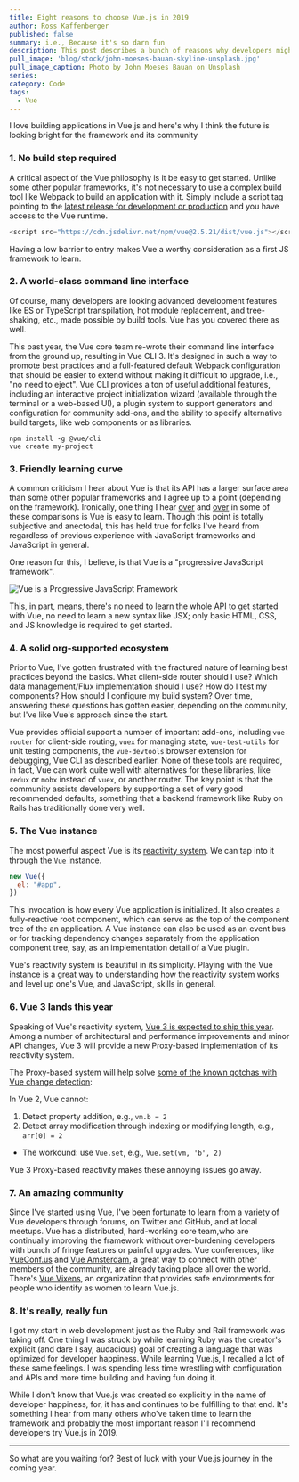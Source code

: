 ```yaml
---
title: Eight reasons to choose Vue.js in 2019
author: Ross Kaffenberger
published: false
summary: i.e., Because it's so darn fun
description: This post describes a bunch of reasons why developers might enjoy choosing Vue.js as the next JavaScript framework to learn in the coming year.
pull_image: 'blog/stock/john-moeses-bauan-skyline-unsplash.jpg'
pull_image_caption: Photo by John Moeses Bauan on Unsplash
series:
category: Code
tags:
  - Vue
---
```


I love building applications in Vue.js and here's why I think the future is looking bright for the framework and its community

### 1. No build step required

A critical aspect of the Vue philosophy is it be easy to get started. Unlike some other popular frameworks, it's not necessary to use a complex build tool like Webpack to build an application with it. Simply include a script tag pointing to the [latest release for development or production](https://vuejs.org/v2/guide/installation.html#Direct-lt-script-gt-Include) and you have access to the Vue runtime.

```javascript
<script src="https://cdn.jsdelivr.net/npm/vue@2.5.21/dist/vue.js"></script>
```
Having a low barrier to entry makes Vue a worthy consideration as a first JS framework to learn.

### 2. A world-class command line interface

Of course, many developers are looking advanced development features like ES or TypeScript transpilation, hot module replacement, and tree-shaking, etc., made possible by build tools. Vue has you covered there as well.

This past year, the Vue core team re-wrote their command line interface from the ground up, resulting in Vue CLI 3. It's designed in such a way to promote best practices and a full-featured default Webpack configuration that should be easier to extend without making it difficult to upgrade, i.e., "no need to eject". Vue CLI provides a ton of useful additional features, including an interactive project initialization wizard (available through the terminal or a web-based UI), a plugin system to support generators and configuration for community add-ons, and the ability to specify alternative build targets, like web components or as libraries.

```
npm install -g @vue/cli
vue create my-project
```

### 3. Friendly learning curve

A common criticism I hear about Vue is that its API has a larger surface area than some other popular frameworks and I agree up to a point (depending on the framework). Ironically, one thing I hear [over](https://hackernoon.com/should-you-learn-react-or-vue-first-7dc0d4dd8c04) and [over](https://www.quora.com/How-does-Vue-js-compare-to-React-js) in some of these comparisons is Vue is easy to learn. Though this point is totally subjective and anectodal, this has held true for folks I've heard from regardless of previous experience with JavaScript frameworks and JavaScript in general.

One reason for this, I believe, is that Vue is a "progressive JavaScript framework".

![Vue is a Progressive JavaScript Framework](blog/vue/vuejs.org-homepage.png)

This, in part, means, there's no need to learn the whole API to get started with Vue, no need to learn a new syntax like JSX; only basic HTML, CSS, and JS knowledge is required to get started.

### 4. A solid org-supported ecosystem

Prior to Vue, I've gotten frustrated with the fractured nature of learning best practices beyond the basics. What client-side router should I use? Which data management/Flux implementation should I use? How do I test my components? How should I configure my build system? Over time, answering these questions has gotten easier, depending on the community, but I've like Vue's approach since the start.

Vue provides official support a number of important add-ons, including `vue-router` for client-side routing, `vuex` for managing state, `vue-test-utils` for unit testing components, the `vue-devtools` browser extension for debugging, Vue CLI as described earlier. None of these tools are required, in fact, Vue can work quite well with alternatives for these libraries, like `redux` or `mobx` instead of `vuex`, or another router. The key point is that the community assists developers by supporting a set of very good recommended defaults, something that a backend framework like Ruby on Rails has traditionally done very well.

### 5. The Vue instance

The most powerful aspect Vue is its [reactivity system](https://codingexplained.com/coding/front-end/vue-js/understanding-vue-js-reactivity). We can tap into it through [the `Vue` instance](https://vuejs.org/v2/guide/instance.html).

```javascript
new Vue({
  el: "#app",
})
```

This invocation is how every Vue application is initialized. It also creates a fully-reactive root component, which can serve as the top of the component tree of the an application. A Vue instance can also be used as an event bus or for tracking dependency changes separately from the application component tree, say, as an implementation detail of a Vue plugin.

Vue's reactivity system is beautiful in its simplicity. Playing with the Vue instance is a great way to understanding how the reactivity system works and level up one's Vue, and JavaScript, skills in general.

### 6. Vue 3 lands this year

Speaking of Vue's reactivity system, [Vue 3 is expected to ship this year](https://medium.com/the-vue-point/plans-for-the-next-iteration-of-vue-js-777ffea6fabf). Among a number of architectural and performance improvements and minor API changes, Vue 3 will provide a new Proxy-based implementation of its reactivity system.

The Proxy-based system will help solve [some of the known gotchas with Vue change detection](https://vuejs.org/v2/guide/reactivity.html#Change-Detection-Caveats):

In Vue 2, Vue cannot:

1. Detect property addition, e.g., `vm.b = 2`
2. Detect array modification through indexing or modifying length, e.g., `arr[0] = 2`

* The workound: use `Vue.set`, e.g., `Vue.set(vm, 'b', 2)`

Vue 3 Proxy-based reactivity makes these annoying issues go away.

### 7. An amazing community

Since I've started using Vue, I've been fortunate to learn from a variety of Vue developers through forums, on Twitter and GitHub, and at local meetups. Vue has a distributed, hard-working core team,who are continually improving the framework without over-burdening developers with bunch of fringe features or painful upgrades. Vue conferences, like [VueConf.us](https://vueconf.us/) and [Vue Amsterdam](https://www.vuejs.amsterdam/), a great way to connect with other members of the community, are already taking place all over the world. There's [Vue Vixens](https://vuevixens.org/), an organization that provides safe environments for people who identify as women to learn Vue.js.

### 8. It's really, really fun

I got my start in web development just as the Ruby and Rail framework was taking off. One thing I was struck by while learning Ruby was the creator's explicit (and dare I say, audacious) goal of creating a language that was optimized for developer happiness. While learning Vue.js, I recalled a lot of these same feelings. I was spending less time wrestling with configuration and APIs and more time building and having fun doing it.

While I don't know that Vue.js was created so explicitly in the name of developer happiness, for, it has and continues to be fulfilling to that end. It's something I hear from many others who've taken time to learn the framework and probably the most important reason I'll recommend developers try Vue.js in 2019.

---

So what are you waiting for? Best of luck with your Vue.js journey in the coming year.
